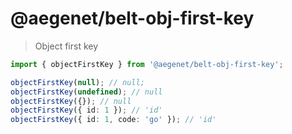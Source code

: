 # @aegenet/belt-obj-first-key

> Object first key

```typescript
import { objectFirstKey } from '@aegenet/belt-obj-first-key';

objectFirstKey(null); // null;
objectFirstKey(undefined); // null
objectFirstKey({}); // null
objectFirstKey({ id: 1 }); // 'id'
objectFirstKey({ id: 1, code: 'go' }); // 'id'
```
